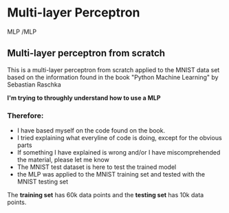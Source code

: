 # Multi-layer Perceptron
MLP /MLP

## Multi-layer perceptron from scratch
This is a multi-layer perceptron from scratch applied to the MNIST data set based on the information found in the book
"Python Machine Learning" by Sebastian Raschka

**I'm trying to throughly understand how to use a MLP**

### Therefore:

- I have based myself on the code found on the book. 
- I tried explaining what everyline of code is doing, except for the obvious parts
- If something I have explained is wrong and/or I have miscomprehended the material, please let me know
- The MNIST test dataset is here to test the trained model
- the MLP was applied to the MNIST training set and tested with the MNIST testing set


The **training set** has 60k data points and the **testing set** has 10k data points. 

